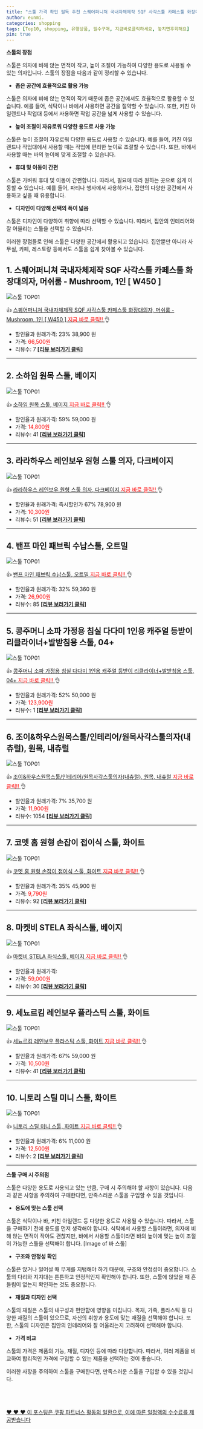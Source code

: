 ```yaml
---
title: "스툴 가격 확인 필독 추천 스퀘어퍼니쳐 국내자체제작 SQF 사각스툴 카페스툴 화장대의자, 머쉬룸 - Mushroom, 1인 [ W450 ] 비교 장점 구매가이드"
author: eunmi.
categories: shopping
tags: [Top10, shopping, 유행상품, 필수구매, 지금바로클릭하세요, 놓치면후회해요]
pin: true
---
```

**스툴의 장점**

스툴은 의자에 비해 앉는 면적이 작고, 높이 조절이 가능하여 다양한 용도로 사용될 수 있는 의자입니다. 스툴의 장점을 다음과 같이 정리할 수 있습니다.

* **좁은 공간에 효율적으로 활용 가능**

스툴은 의자에 비해 앉는 면적이 작기 때문에 좁은 공간에서도 효율적으로 활용할 수 있습니다. 예를 들어, 식탁이나 바에서 사용하면 공간을 절약할 수 있습니다. 또한, 키친 아일랜드나 작업대 등에서 사용하면 작업 공간을 넓게 사용할 수 있습니다.

* **높이 조절이 자유로워 다양한 용도로 사용 가능**

스툴은 높이 조절이 자유로워 다양한 용도로 사용할 수 있습니다. 예를 들어, 키친 아일랜드나 작업대에서 사용할 때는 작업에 편리한 높이로 조절할 수 있습니다. 또한, 바에서 사용할 때는 바의 높이에 맞게 조절할 수 있습니다.

* **휴대 및 이동이 간편**

스툴은 가벼워 휴대 및 이동이 간편합니다. 따라서, 필요에 따라 원하는 곳으로 쉽게 이동할 수 있습니다. 예를 들어, 파티나 행사에서 사용하거나, 집안의 다양한 공간에서 사용하고 싶을 때 유용합니다.

* **디자인이 다양해 선택의 폭이 넓음**

스툴은 디자인이 다양하여 취향에 따라 선택할 수 있습니다. 따라서, 집안의 인테리어와 잘 어울리는 스툴을 선택할 수 있습니다.

이러한 장점들로 인해 스툴은 다양한 공간에서 활용되고 있습니다. 집안뿐만 아니라 사무실, 카페, 레스토랑 등에서도 스툴을 쉽게 찾아볼 수 있습니다.

   

## 1. 스퀘어퍼니쳐 국내자체제작 SQF 사각스툴 카페스툴 화장대의자, 머쉬룸 - Mushroom, 1인 [ W450 ]

![스툴 TOP01](https://thumbnail8.coupangcdn.com/thumbnails/remote/230x230ex/image/vendor_inventory/f081/37fa6983674ba3df795cbfe6d2c567a551d4a8a3c6b39da2c3ca5e9b5938.jpg)


👍 [스퀘어퍼니쳐 국내자체제작 SQF 사각스툴 카페스툴 화장대의자, 머쉬룸 - Mushroom, 1인 [ W450 ] <font color=red> 지금 바로 클릭!! </font> ](https://link.coupang.com/re/AFFSDP?lptag=AF3617701&subid=GithubCoopas&pageKey=7623186952&traceid=V0-153&itemId=20215627943&vendorItemId=87305451412) 👌 


- 할인율과 원래가격: 23%  38,900   원
- 가격: <span style='color:red'>66,500원</span>
- 리뷰수: 7  [**[리뷰 보러가기 클릭]**](https://link.coupang.com/re/AFFSDP?lptag=AF3617701&subid=GithubCoopas&pageKey=7623186952&traceid=V0-153&itemId=20215627943&vendorItemId=87305451412)

---


   

## 2. 소하임 원목 스툴, 베이지

![스툴 TOP01](https://thumbnail8.coupangcdn.com/thumbnails/remote/230x230ex/image/vendor_inventory/75ea/dd2cabdfd3deec0340001e950a98d965ec09365836a39bf338ac3ac0a86e.jpg)


👍 [소하임 원목 스툴, 베이지 <font color=red> 지금 바로 클릭!! </font> ](https://link.coupang.com/re/AFFSDP?lptag=AF3617701&subid=GithubCoopas&pageKey=7133773355&traceid=V0-153&itemId=17894614702&vendorItemId=85413355081) 👌 


- 할인율과 원래가격: 59%  59,000   원
- 가격: <span style='color:red'>14,800원</span>
- 리뷰수: 41  [**[리뷰 보러가기 클릭]**](https://link.coupang.com/re/AFFSDP?lptag=AF3617701&subid=GithubCoopas&pageKey=7133773355&traceid=V0-153&itemId=17894614702&vendorItemId=85413355081)

---


   

## 3. 라라하우스 레인보우 원형 스툴 의자, 다크베이지

![스툴 TOP01](https://thumbnail9.coupangcdn.com/thumbnails/remote/230x230ex/image/rs_quotation_api/hcnilo0f/8f43ef6204264427b9b72a9c03f94c7d.jpg)


👍 [라라하우스 레인보우 원형 스툴 의자, 다크베이지 <font color=red> 지금 바로 클릭!! </font> ](https://link.coupang.com/re/AFFSDP?lptag=AF3617701&subid=GithubCoopas&pageKey=7193898766&traceid=V0-153&itemId=18169290757&vendorItemId=85318733426) 👌 


- 할인율과 원래가격: 즉시할인가 67%  78,900   원
- 가격: <span style='color:red'>10,300원</span>
- 리뷰수: 51  [**[리뷰 보러가기 클릭]**](https://link.coupang.com/re/AFFSDP?lptag=AF3617701&subid=GithubCoopas&pageKey=7193898766&traceid=V0-153&itemId=18169290757&vendorItemId=85318733426)

---


   

## 4. 밴프 마인 패브릭 수납스툴, 오트밀

![스툴 TOP01](https://thumbnail8.coupangcdn.com/thumbnails/remote/230x230ex/image/retail/images/5928486934044807-720fd116-012d-433b-a0e8-18850449049d.jpg)


👍 [밴프 마인 패브릭 수납스툴, 오트밀 <font color=red> 지금 바로 클릭!! </font> ](https://link.coupang.com/re/AFFSDP?lptag=AF3617701&subid=GithubCoopas&pageKey=6699350268&traceid=V0-153&itemId=15511863230&vendorItemId=82731159970) 👌 


- 할인율과 원래가격: 32%  59,360   원
- 가격: <span style='color:red'>26,900원</span>
- 리뷰수: 85  [**[리뷰 보러가기 클릭]**](https://link.coupang.com/re/AFFSDP?lptag=AF3617701&subid=GithubCoopas&pageKey=6699350268&traceid=V0-153&itemId=15511863230&vendorItemId=82731159970)

---


   

## 5. 콩주머니 소파 가정용 침실 다다미 1인용 캐주얼 등받이 리클라이너+발받침용 스툴, 04+

![스툴 TOP01](https://thumbnail10.coupangcdn.com/thumbnails/remote/230x230ex/image/vendor_inventory/6fbf/d09b151006bf2320c6b32359152f248b7d3b74f705aab530fbd6f01d33ce.jpg)


👍 [콩주머니 소파 가정용 침실 다다미 1인용 캐주얼 등받이 리클라이너+발받침용 스툴, 04+ <font color=red> 지금 바로 클릭!! </font> ](https://link.coupang.com/re/AFFSDP?lptag=AF3617701&subid=GithubCoopas&pageKey=7632901261&traceid=V0-153&itemId=20262540923&vendorItemId=87349983081) 👌 


- 할인율과 원래가격: 52%  50,000   원
- 가격: <span style='color:red'>123,900원</span>
- 리뷰수: 1  [**[리뷰 보러가기 클릭]**](https://link.coupang.com/re/AFFSDP?lptag=AF3617701&subid=GithubCoopas&pageKey=7632901261&traceid=V0-153&itemId=20262540923&vendorItemId=87349983081)

---


   

## 6. 조이&하우스원목스툴/인테리어/원목사각스툴의자(내츄럴), 원목, 내츄럴

![스툴 TOP01](https://thumbnail7.coupangcdn.com/thumbnails/remote/230x230ex/image/vendor_inventory/c43a/2bc1850846b779374111d8dd374d453dada9e43487d1f42ae7061aea4d43.jpg)


👍 [조이&하우스원목스툴/인테리어/원목사각스툴의자(내츄럴), 원목, 내츄럴 <font color=red> 지금 바로 클릭!! </font> ](https://link.coupang.com/re/AFFSDP?lptag=AF3617701&subid=GithubCoopas&pageKey=7257580380&traceid=V0-153&itemId=18477354555&vendorItemId=85617255932) 👌 


- 할인율과 원래가격: 7%  35,700   원
- 가격: <span style='color:red'>11,900원</span>
- 리뷰수: 1054  [**[리뷰 보러가기 클릭]**](https://link.coupang.com/re/AFFSDP?lptag=AF3617701&subid=GithubCoopas&pageKey=7257580380&traceid=V0-153&itemId=18477354555&vendorItemId=85617255932)

---


   

## 7. 코멧 홈 원형 손잡이 접이식 스툴, 화이트

![스툴 TOP01](https://thumbnail10.coupangcdn.com/thumbnails/remote/230x230ex/image/retail/images/98651247692561-66a88066-b32b-4c9f-8d30-7d1981ee4a9a.jpg)


👍 [코멧 홈 원형 손잡이 접이식 스툴, 화이트 <font color=red> 지금 바로 클릭!! </font> ](https://link.coupang.com/re/AFFSDP?lptag=AF3617701&subid=GithubCoopas&pageKey=7395675494&traceid=V0-153&itemId=19130563592&vendorItemId=86250206151) 👌 


- 할인율과 원래가격: 35%  45,900   원
- 가격: <span style='color:red'>9,790원</span>
- 리뷰수: 92  [**[리뷰 보러가기 클릭]**](https://link.coupang.com/re/AFFSDP?lptag=AF3617701&subid=GithubCoopas&pageKey=7395675494&traceid=V0-153&itemId=19130563592&vendorItemId=86250206151)

---


   

## 8. 마켓비 STELA 좌식스툴, 베이지

![스툴 TOP01](https://thumbnail6.coupangcdn.com/thumbnails/remote/230x230ex/image/retail/images/2020/08/21/13/0/f4329302-b809-4c76-b349-a389755ed417.jpg)


👍 [마켓비 STELA 좌식스툴, 베이지 <font color=red> 지금 바로 클릭!! </font> ](https://link.coupang.com/re/AFFSDP?lptag=AF3617701&subid=GithubCoopas&pageKey=2001196259&traceid=V0-153&itemId=3405189517&vendorItemId=71391797182) 👌 


- 할인율과 원래가격: 
- 가격: <span style='color:red'>59,000원</span>
- 리뷰수: 30  [**[리뷰 보러가기 클릭]**](https://link.coupang.com/re/AFFSDP?lptag=AF3617701&subid=GithubCoopas&pageKey=2001196259&traceid=V0-153&itemId=3405189517&vendorItemId=71391797182)

---


   

## 9. 세뇨르킴 레인보우 플라스틱 스툴, 화이트

![스툴 TOP01](https://thumbnail6.coupangcdn.com/thumbnails/remote/230x230ex/image/rs_quotation_api/js0rcwqu/f38ca0a9e3774b1c972bdbb5f029fc12.jpg)


👍 [세뇨르킴 레인보우 플라스틱 스툴, 화이트 <font color=red> 지금 바로 클릭!! </font> ](https://link.coupang.com/re/AFFSDP?lptag=AF3617701&subid=GithubCoopas&pageKey=5830909114&traceid=V0-153&itemId=18256663797&vendorItemId=77372683276) 👌 


- 할인율과 원래가격: 67%  59,000   원
- 가격: <span style='color:red'>10,500원</span>
- 리뷰수: 41  [**[리뷰 보러가기 클릭]**](https://link.coupang.com/re/AFFSDP?lptag=AF3617701&subid=GithubCoopas&pageKey=5830909114&traceid=V0-153&itemId=18256663797&vendorItemId=77372683276)

---


   

## 10. 니토리 스틸 미니 스툴, 화이트

![스툴 TOP01](https://thumbnail6.coupangcdn.com/thumbnails/remote/230x230ex/image/retail/images/3824909598758275-776f2712-a91d-4462-a226-bad96e1fc20c.jpg)


👍 [니토리 스틸 미니 스툴, 화이트 <font color=red> 지금 바로 클릭!! </font> ](https://link.coupang.com/re/AFFSDP?lptag=AF3617701&subid=GithubCoopas&pageKey=6550558917&traceid=V0-153&itemId=14621818274&vendorItemId=81863462132) 👌 


- 할인율과 원래가격: 6%  11,000   원
- 가격: <span style='color:red'>12,500원</span>
- 리뷰수: 2  [**[리뷰 보러가기 클릭]**](https://link.coupang.com/re/AFFSDP?lptag=AF3617701&subid=GithubCoopas&pageKey=6550558917&traceid=V0-153&itemId=14621818274&vendorItemId=81863462132)

---
**스툴 구매 시 주의점**

스툴은 다양한 용도로 사용되고 있는 만큼, 구매 시 주의해야 할 사항이 있습니다. 다음과 같은 사항을 주의하여 구매한다면, 만족스러운 스툴을 구입할 수 있을 것입니다.

* **용도에 맞는 스툴 선택**

스툴은 식탁이나 바, 키친 아일랜드 등 다양한 용도로 사용될 수 있습니다. 따라서, 스툴을 구매하기 전에 용도를 먼저 생각해야 합니다. 식탁에서 사용할 스툴이라면, 의자에 비해 앉는 면적이 작아도 괜찮지만, 바에서 사용할 스툴이라면 바의 높이에 맞는 높이 조절이 가능한 스툴을 선택해야 합니다.
[Image of 바 스툴]

* **구조와 안정성 확인**

스툴은 앉거나 일어설 때 무게를 지탱해야 하기 때문에, 구조와 안정성이 중요합니다. 스툴의 다리와 지지대는 튼튼하고 안정적인지 확인해야 합니다. 또한, 스툴에 앉았을 때 흔들림이 없는지 확인하는 것도 중요합니다.

* **재질과 디자인 선택**

스툴의 재질은 스툴의 내구성과 편안함에 영향을 미칩니다. 목재, 가죽, 플라스틱 등 다양한 재질의 스툴이 있으므로, 자신의 취향과 용도에 맞는 재질을 선택해야 합니다. 또한, 스툴의 디자인은 집안의 인테리어와 잘 어울리는지 고려하여 선택해야 합니다.

* **가격 비교**

스툴의 가격은 제품의 기능, 재질, 디자인 등에 따라 다양합니다. 따라서, 여러 제품을 비교하여 합리적인 가격에 구입할 수 있는 제품을 선택하는 것이 좋습니다.

이러한 사항을 주의하여 스툴을 구매한다면, 만족스러운 스툴을 구입할 수 있을 것입니다.<br><br><br><br><br> [ ❤ ❤ ❤ 이 포스팅은 쿠팡 파트너스 활동의 일환으로, 이에 따른 일정액의 수수료를 제공받습니다](https://link.coupang.com/a/bcEFyh)